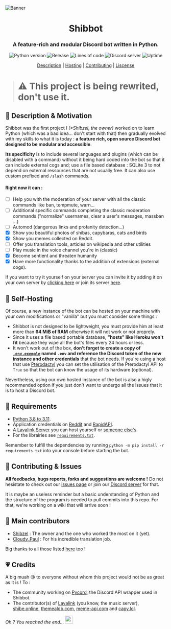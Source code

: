 ![Banner](https://cdn.discordapp.com/attachments/797425043033686036/1051558257853988894/image.png)

<div align="center">
	<h1><b>Shibbot</b></h1>
	<h3>A feature-rich and modular Discord bot written in Python.</h3>
	<img alt="Python version" src="https://img.shields.io/badge/Python-3.8 | 3.9 | 3.10 | 3.11-blue?style=for-the-badge" href="https://www.python.org/downloads">
    <img alt="Release" src="https://img.shields.io/github/v/release/Shibzel/Shibbot?include_prereleases&label=Latest%20Release&logo=github&sort=semver&style=for-the-badge&logoColor=white&color=red" href="https://github.com/Shibzel/Shibbot/releases/latest">
    <img alt="Lines of code" src="https://img.shields.io/tokei/lines/github/Shibzel/Shibbot?style=for-the-badge&color=orange">
    <img alt="Discord server" src="https://img.shields.io/discord/955507499778330625?color=5865F2&label=Server&logo=Discord&logoColor=white&style=for-the-badge" href="https://discord.gg/TZNWfJmPwj">
    <img alt="Uptime" src="https://img.shields.io/uptimerobot/ratio/m792743228-711706b27e948a5682109c4e?style=for-the-badge">
</div>
<p align="center">
    <a href="#-description--motivation">Description</a>
    |
    <a href="#-self-hosting">Hosting</a>
    |
    <a href="#-contributing--issues">Contributing</a>
    |
    <a href="https://github.com/Shibzel/Shibbot/blob/main/LICENSE">Liscense</a>
</p>

> # **⚠️ This project is being rewrited, don't use it.**

## 🔮 Description & Motivation

Shibbot was the first project I *(\*Shibzel, the owner)* worked on to learn Python (which was a bad idea... don't start with that) then gradually evolved with my skills to what it is today : **a feature rich, open source Discord bot designed to be modular and accessible**.

**Its specificity** is to include several languages and plugins (which can be disabled with a command) without it being hard coded into the bot so that it can include external cogs and; use a file based database : SQLite 3 to not depend on external ressources that are not usually free. It can also use custom prefixed and `/slash` commands.

#### Right now it can :

- [ ] Help you with the moderation of your server with all the classic commands like ban, tempmute, warn...
- [ ] Additional specific commands completing the classic moderation commands ("normalize" usernames, clear a user's messages, massban ...)
- [ ] Automod (dangerous links and profanity detection...)
- [x] Show you beautiful photos of shibas, capybaras, cats and birds
- [x] Show you memes collected on Reddit.
- [ ] Offer you translation tools, articles on wikipedia and other utilities
- [ ] Play music in the voice channel you're in (classic)
- [x] Become sentient and threaten humanity
- [x] Have more functionality thanks to the addition of extensions (external cogs).

If you want to try it yourself on your server you can invite it by adding it on your own server by [clicking here](https://discord.com/api/oauth2/authorize?client_id=838922957547765801&permissions=8&scope=bot%20applications.commands) or join its server [here](https://discord.gg/TZNWfJmPwj).

## 🚀 Self-Hosting

Of course, a new instance of the bot can be hosted on your machine with your own modifications or "vanilla" but you must consider some things :
- Shibbot is not designed to be lightweight, you must provide him at least more than **64 MiB of RAM** otherwise it will not work or not proprely.
- Since it uses a file based portable database, **"hosts" like Heroku won't fit** because they wipe all the bot's files every 24 hours or less.
- It won't work out of the box, **don't forget to create a copy of [`.env.exemple`](/.env.exemple) named `.env` and reference the Discord token of the new instance and other credentials** that the bot needs. If you're using a host that use [Pterodactyl](https://pterodactyl.io/) you can set the utilisation of the Pterodactyl API to `True` so that the bot can know the usage of its hardware (optional).

Nevertheless, using our own hosted instance of the bot is also a higly recommended option if you just don't want to undergo all the issues that it is to host a Discord bot.

## 📜 Requirements

- [Python 3.8 to 3.11](https://www.python.org/downloads).
- Application credentials on [Reddit](https://www.reddit.com/prefs/apps) and [RapidAPI](https://rapidapi.com/developer/new).
- A [Lavalink Server](https://github.com/freyacodes/lavalink) you can host yourself or [someone else's](https://www.google.com/search?q=free+lavalink+host).
- For the librairies see [`requirements.txt`](/requirements.txt).

Remember to fulfill the dependencies by running `python -m pip install -r requirements.txt` into your console before starting the bot.

## 🤝 Contributing & Issues

**All feedbacks, bugs reports, forks and suggestions are welcome !** Do not hesistate to check out our [issues page](https://github.com/Shibzel/Shibbot/issues) or join our [Discord server](https://discord.gg/TZNWfJmPwj) for that.

It is maybe an useless reminder but a basic understanding of Python and the structure of the program is needed to pull commits into this repo. For that, we're working on a wiki that will arrive soon !

## 💼 Main contributors

- [Shibzel](https://github.com/Shibzel) : The owner and the one who worked the most on it (yet).
- [Cloudy_Paul](https://github.com/Cloudy-Paul) : For his incredible translation job.

Big thanks to all those listed [here](https://github.com/Shibzel/Shibbot/graphs/contributors) too !

## 💗 Credits

A big muah 😘 to everyone without whom this project would not be as great as it is ! To :
- The community working on [Pycord](https://github.com/Pycord-Development/pycord/graphs/contributors), the Discord API wrapper used in Shibbot.
- The contributor(s) of  [Lavalink](https://github.com/freyacodes/lavalink/graphs/contributors) (you know, the music server), [shibe.online](https://shibe.online), [themealdb.com](https://www.themealdb.com), [meme-api.com](https://github.com/D3vd/Meme_Api) and [capy.lol](https://github.com/Looskie/capybara-api).

*Oh ? You reached the end...* <img src="https://cdn.discordapp.com/emojis/836308954601750578.webp?size=96" width="25px">
